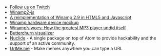 - [Follow us on Twitch](https://www.twitch.tv/changelog_)
- [Winamp2-js](https://webamp.org/)
- [A reimplementation of Winamp 2.9 in HTML5 and Javascript](https://github.com/captbaritone/winamp2-js)
- [Winamp hardware device mockup](https://twitter.com/captbaritone/status/958018097134239745)
- [Winamp’s woes: How the greatest MP3 player undid itself](https://arstechnica.com/information-technology/2017/07/winamp-how-greatest-mp3-player-undid-itself/)
- [Butterchurn visualizer](https://butterchurnviz.com/)
- [Nuclide](https://nuclide.io/) - A single package on top of Atom to provide hackability and the support of an active community.
- [UrlMe.me](http://urlme.me/) - Make memes anywhere you can type a URL